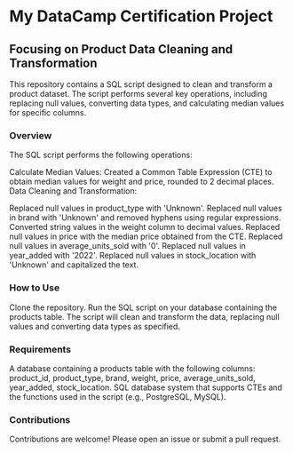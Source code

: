 # My DataCamp Certification Project

## Focusing on Product Data Cleaning and Transformation
This repository contains a SQL script designed to clean and transform a product dataset. The script performs several key operations, including replacing null values, converting data types, and calculating median values for specific columns.

### Overview
The SQL script performs the following operations:

Calculate Median Values:
Created a Common Table Expression (CTE) to obtain median values for weight and price, rounded to 2 decimal places.
Data Cleaning and Transformation:

Replaced null values in product_type with 'Unknown'.
Replaced null values in brand with 'Unknown' and removed hyphens using regular expressions.
Converted string values in the weight column to decimal values.
Replaced null values in price with the median price obtained from the CTE.
Replaced null values in average_units_sold with '0'.
Replaced null values in year_added with '2022'.
Replaced null values in stock_location with 'Unknown' and capitalized the text.

### How to Use
Clone the repository.
Run the SQL script on your database containing the products table.
The script will clean and transform the data, replacing null values and converting data types as specified.
### Requirements
A database containing a products table with the following columns: product_id, product_type, brand, weight, price, average_units_sold, year_added, stock_location.
SQL database system that supports CTEs and the functions used in the script (e.g., PostgreSQL, MySQL).

### Contributions
Contributions are welcome! Please open an issue or submit a pull request.

